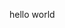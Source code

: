 <style>
    .page-header { display: none; }
    .site-footer { display: none; }
</style>
 

hello world




<script>
    (function(){ 
        // change page title
        document.title = 'Lightning Network Timeline';
    })();
</script>